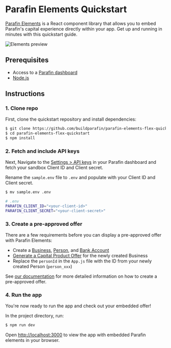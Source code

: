 # Parafin Elements Quickstart

[Parafin Elements](https://docs.parafin.com/capital/present-offers/elements/) is a React component library that allows you to embed Parafin's capital experience directly within your app. Get up and running in minutes with this quickstart guide. 


![Elements preview](/img/elements-preview.gif)

## Prerequisites 
* Access to a [Parafin dashboard](https://dashboard.parafin.com)
* [Node.js](https://nodejs.org/en/)


## Instructions

### 1. Clone repo
First, clone the quickstart repository and install dependencies:

```bash
$ git clone https://github.com/buildparafin/parafin-elements-flex-quickstart.git
$ cd parafin-elements-flex-quickstart
$ npm install
```

### 2. Fetch and include API keys
Next, Navigate to the [Settings > API keys](https://dashboard.parafin.com/settings/api-keys) in your Parafin dashboard and fetch your sandbox Client ID and Client secret.

Rename the `sample.env` file to `.env` and populate with your Client ID and Client secret.

```bash
$ mv sample.env .env
```

```bash
# .env
PARAFIN_CLIENT_ID="<your-client-id>"
PARAFIN_CLIENT_SECRET="<your-client-secret>"
```

### 3. Create a pre-approved offer
There are a few requirements before you can display a pre-approved offer with Parafin Elements:

* Create a [Business](https://docs.parafin.com/capital/share-data/methods/api#2-create-a-business), [Person](https://docs.parafin.com/capital/share-data/methods/api#3-create-a-person), and [Bank Account](https://docs.parafin.com/capital/share-data/methods/api#4-create-a-bank-account)
* [Generate a Capital Product Offer](https://docs.parafin.com/api#tag/Sandbox/operation/Generate%20Capital%20Product%20Offer) for the newly created Business
* Replace the `personId` in the `App.js` file with the ID from your newly created Person (`person_xxx`)


See [our documentation](https://docs.parafin.com/capital/present-offers/elements/#2-create-a-business-and-person) for more detailed information on how to create a pre-approved offer.

### 4. Run the app
You're now ready to run the app and check out your embedded offer!

In the project directory, run:

```bash
$ npm run dev
```

Open [http://localhost:3000](http://localhost:3000) to view the app with embedded Parafin elements in your browser.

